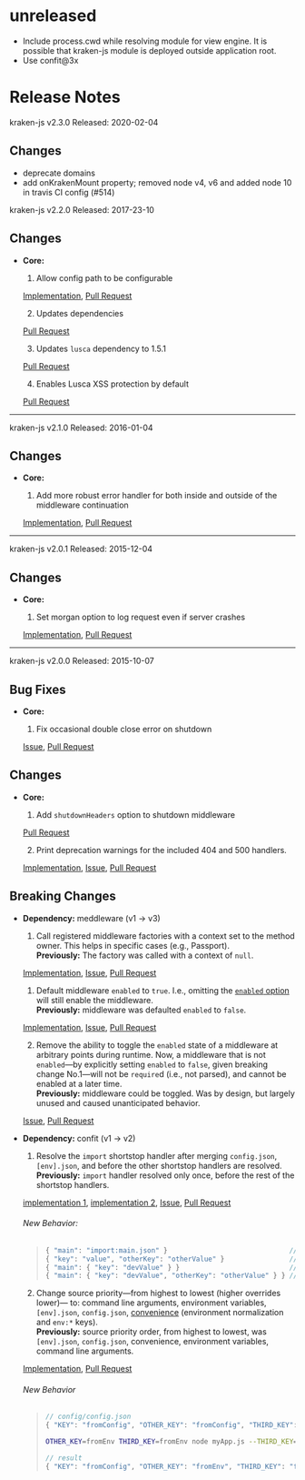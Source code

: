 # unreleased

- Include process.cwd while resolving module for view engine. It is possible that kraken-js module is deployed outside application root.
- Use confit@3x

# Release Notes

kraken-js v2.3.0
Released: 2020-02-04

## Changes

- deprecate domains
- add onKrakenMount property; removed node v4, v6 and added node 10 in travis CI config (#514)

kraken-js v2.2.0
Released: 2017-23-10

## Changes

  * **Core:**

    1. Allow config path to be configurable

      [Implementation](https://github.com/krakenjs/kraken-js/commit/6a643e5c740a21740a2adfd81a12ea0518755db7), [Pull Request](https://github.com/krakenjs/kraken-js/pull/473)

    2. Updates dependencies

      [Pull Request](https://github.com/krakenjs/kraken-js/pull/481)

    3. Updates `lusca` dependency to 1.5.1

      [Pull Request](https://github.com/krakenjs/kraken-js/pull/493)

    4. Enables Lusca XSS protection by default

      [Pull Request](https://github.com/krakenjs/kraken-js/pull/477)

---

kraken-js v2.1.0
Released: 2016-01-04

## Changes

  * **Core:**

    1. Add more robust error handler for both inside and outside of the middleware continuation

      [Implementation](https://github.com/krakenjs/kraken-js/compare/v2.0.1...v2.1.0), [Pull Request](https://github.com/krakenjs/kraken-js/pull/435)

---

kraken-js v2.0.1
Released: 2015-12-04

## Changes

  * **Core:**

    1. Set morgan option to log request even if server crashes

      [Implementation](https://github.com/krakenjs/kraken-js/commit/8febdea2423ce76608cc5167575f69a68eb97787), [Pull Request](https://github.com/krakenjs/kraken-js/pull/430)

---

kraken-js v2.0.0
Released: 2015-10-07

## Bug Fixes

  * **Core:**

    1. Fix occasional double close error on shutdown

      [Issue](https://github.com/krakenjs/kraken-js/issues/402), [Pull Request](https://github.com/krakenjs/kraken-js/pull/419)

## Changes

  * **Core:**

    1. Add `shutdownHeaders` option to shutdown middleware

      [Pull Request](https://github.com/krakenjs/kraken-js/pull/373)

    2. Print deprecation warnings for the included 404 and 500 handlers.

      [Implementation](https://github.com/krakenjs/kraken-js/commit/a6b3fae2ba25703573c317143ad4d2a1a9c3a937), [Issue](https://github.com/krakenjs/kraken-js/issues/359), [Pull Request](https://github.com/krakenjs/kraken-js/pull/361)

## Breaking Changes

  * **Dependency:** meddleware (v1 -> v3)

    1. Call registered middleware factories with a context set to the method owner. This helps in specific cases (e.g., Passport).  
    **Previously:** The factory was called with a context of `null`.

      [Implementation](https://github.com/krakenjs/meddleware/blob/ffb855528d1ceafed12b9c185d093561fd6bb7e1/index.js#L97), [Issue](https://github.com/krakenjs/meddleware/issues/26), [Pull Request](https://github.com/krakenjs/meddleware/pull/29)

    1. Default middleware `enabled` to `true`. I.e., omitting the [`enabled` option](https://github.com/krakenjs/meddleware/blob/01c2c8fbeade81eac8ea295ae30c5bcc1ed2d446/README.md#options) will still enable the middleware.  
      **Previously:** middleware was defaulted `enabled` to `false`.

      [Implementation](https://github.com/krakenjs/meddleware/blob/01c2c8fbeade81eac8ea295ae30c5bcc1ed2d446/index.js#L171-L173), [Issue](https://github.com/krakenjs/meddleware/issues/13), [Pull Request](https://github.com/krakenjs/meddleware/pull/17)

    2. Remove the ability to toggle the `enabled` state of a middleware at arbitrary points during runtime. Now, a middleware that is not `enabled`—by explicitly setting `enabled` to `false`, given breaking change No.1—will not be `require`d (i.e., not parsed), and cannot be enabled at a later time.  
      **Previously:** middleware could be toggled. Was by design, but largely unused and caused unanticipated behavior.

      [Issue](https://github.com/krakenjs/meddleware/issues/20), [Pull Request](https://github.com/krakenjs/meddleware/pull/25)

  * **Dependency:** confit (v1 -> v2)

    1. Resolve the `import` shortstop handler after merging `config.json`, `[env].json`, and before the other shortstop handlers are resolved.  
    **Previously:** `import` handler resolved only once, before the rest of the shortstop handlers.

      [implementation 1](https://github.com/krakenjs/confit/blob/59feac850a6dfb86ac524f4e14736f167ab215c1/lib/factory.js#L35-L44), [implementation 2](https://github.com/krakenjs/confit/blob/59feac850a6dfb86ac524f4e14736f167ab215c1/lib/factory.js#L61), [Issue](https://github.com/krakenjs/confit/issues/26), [Pull Request](https://github.com/krakenjs/confit/pull/35)

      ###### New Behavior:

      >``` js
      >{ "main": "import:main.json" }                              // config/config.json
      >{ "key": "value", "otherKey": "otherValue" }                // config/main.json
      >{ "main": { "key": "devValue" } }                           // config/dev.json
      >{ "main": { "key": "devValue", "otherKey": "otherValue" } } // result
      >```

    2. Change source priority—from highest to lowest (higher overrides lower)— to: command line arguments, environment variables, `[env].json`, `config.json`, [convenience](https://github.com/krakenjs/confit/blob/59feac850a6dfb86ac524f4e14736f167ab215c1/lib/provider.js#L57-L80) (environment normalization and `env:*` keys).  
    **Previously:** source priority order, from highest to lowest, was `[env].json`, `config.json`, convenience, environment variables, command line arguments.

      [Implementation](https://github.com/krakenjs/confit/blob/59feac850a6dfb86ac524f4e14736f167ab215c1/lib/factory.js#L33-L46), [Pull Request](https://github.com/krakenjs/confit/pull/34)

      ###### New Behavior

      >``` js
      >// config/config.json
      >{ "KEY": "fromConfig", "OTHER_KEY": "fromConfig", "THIRD_KEY": "fromConfig" }
      >```
      >
      >``` sh
      >OTHER_KEY=fromEnv THIRD_KEY=fromEnv node myApp.js --THIRD_KEY=fromArgv
      >```
      >
      >``` js
      >// result
      >{ "KEY": "fromConfig", "OTHER_KEY": "fromEnv", "THIRD_KEY": "fromArgv" }
      >```
